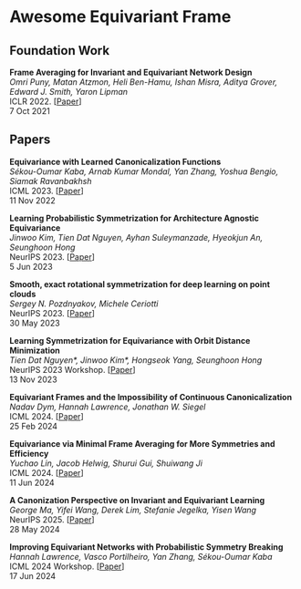 # Awesome Equivariant Frame

## Foundation Work

**Frame Averaging for Invariant and Equivariant Network Design** \
*Omri Puny, Matan Atzmon, Heli Ben-Hamu, Ishan Misra, Aditya Grover, Edward J. Smith, Yaron Lipman* \
ICLR 2022. [[Paper](https://arxiv.org/abs/2110.03336)] \
7 Oct 2021

## Papers

**Equivariance with Learned Canonicalization Functions** \
*Sékou-Oumar Kaba, Arnab Kumar Mondal, Yan Zhang, Yoshua Bengio, Siamak Ravanbakhsh* \
ICML 2023. [[Paper](https://arxiv.org/abs/2211.06489)] \
11 Nov 2022

**Learning Probabilistic Symmetrization for Architecture Agnostic Equivariance** \
*Jinwoo Kim, Tien Dat Nguyen, Ayhan Suleymanzade, Hyeokjun An, Seunghoon Hong* \
NeurIPS 2023. [[Paper](https://arxiv.org/abs/2306.028668)] \
5 Jun 2023

**Smooth, exact rotational symmetrization for deep learning on point clouds** \
*Sergey N. Pozdnyakov, Michele Ceriotti* \
NeurIPS 2023. [[Paper](https://arxiv.org/abs/2305.19302)] \
30 May 2023

**Learning Symmetrization for Equivariance with Orbit Distance Minimization** \
*Tien Dat Nguyen\*, Jinwoo Kim\*, Hongseok Yang, Seunghoon Hong* \
NeurIPS 2023 Workshop. [[Paper](https://arxiv.org/abs/2311.07143)] \
13 Nov 2023

**Equivariant Frames and the Impossibility of Continuous Canonicalization** \
*Nadav Dym, Hannah Lawrence, Jonathan W. Siegel* \
ICML 2024. [[Paper](https://arxiv.org/abs/2402.16077)] \
25 Feb 2024

**Equivariance via Minimal Frame Averaging for More Symmetries and Efficiency** \
*Yuchao Lin, Jacob Helwig, Shurui Gui, Shuiwang Ji* \
ICML 2024. [[Paper](https://arxiv.org/abs/2406.07598)] \
11 Jun 2024

**A Canonization Perspective on Invariant and Equivariant Learning** \
*George Ma, Yifei Wang, Derek Lim, Stefanie Jegelka, Yisen Wang* \
NeurIPS 2025. [[Paper](https://arxiv.org/abs/2405.18378)] \
28 May 2024

**Improving Equivariant Networks with Probabilistic Symmetry Breaking** \
*Hannah Lawrence, Vasco Portilheiro, Yan Zhang, Sékou-Oumar Kaba* \
ICML 2024 Workshop. [[Paper](https://openreview.net/forum?id=1VlRaXNMWO)] \
17 Jun 2024
